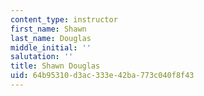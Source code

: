 ```yaml
---
content_type: instructor
first_name: Shawn
last_name: Douglas
middle_initial: ''
salutation: ''
title: Shawn Douglas
uid: 64b95310-d3ac-333e-42ba-773c040f8f43
---
```

